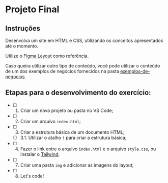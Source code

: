 # Projeto Final

## Instruções

Desenvolva um site em HTML e CSS, utilizando os conceitos apresentados até o momento.

Utilize o [Figma Layout](https://www.figma.com/file/9qtMwqFLMlC13hr9OBfIRp/curso-webdesign-projeto-final?type=design&node-id=0%3A1&mode=design&t=Um3r19TryzH8gtBh-1) como referência.

Caso queira utilizar outro tipo de conteúdo, você pode utilizar o conteúdo de um dos exemplos de negócios fornecidos na pasta [exemplos-de-negocios](exemplos-de-negocios/).

## Etapas para o desenvolvimento do exercício:
- [ ] 1. Criar um novo projeto ou pasta no VS Code;
- [ ] 2. Criar um arquivo `index.html`;
- [ ] 3. Criar a estrutura básica de um documento HTML;
    - [ ] 3.1. Utilizar o atalho `!` para criar a estrutura básica;
- [ ] 4. Fazer o link entre o arquivo `index.html` e o arquivo `style.css`, ou instalar o [Tailwind](https://tailwindcss.com/docs/installation);
- [ ] 7. Criar uma pasta `img` e adicionar as imagens do layout;
- [ ] 8. Let's code!
